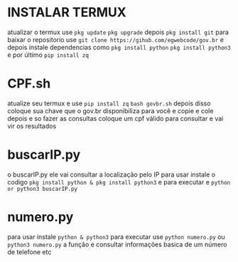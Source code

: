 # INSTALAR TERMUX
atualizar o termux use `pkg update` `pkg upgrade` depois `pkg install git` para baixar o repositorio use `git clone https://gihub.com/egwebcode/gov.br` e depois instale dependencias como `pkg install python`
`pkg install python3` e por último `pip install zq`

# CPF.sh
atualize seu termux e use `pip install zq`
`bash govbr.sh` depois disso coloque sua chave que o gov.br disponibiliza para você e copie e cole depois e so fazer as consultas coloque um cpf válido para consultar e vai vir os resultados

# buscarIP.py
o buscarIP.py ele vai consultar a localização pelo IP
para usar instale o codigo
`pkg install python & pkg install python3`
e para executar e `python or python3 buscarIP.py`

# numero.py
para usar instale `python & python3` para executar use `python numero.py` ou `python3 numero.py` a função e consultar informações basica de um número de telefone etc
